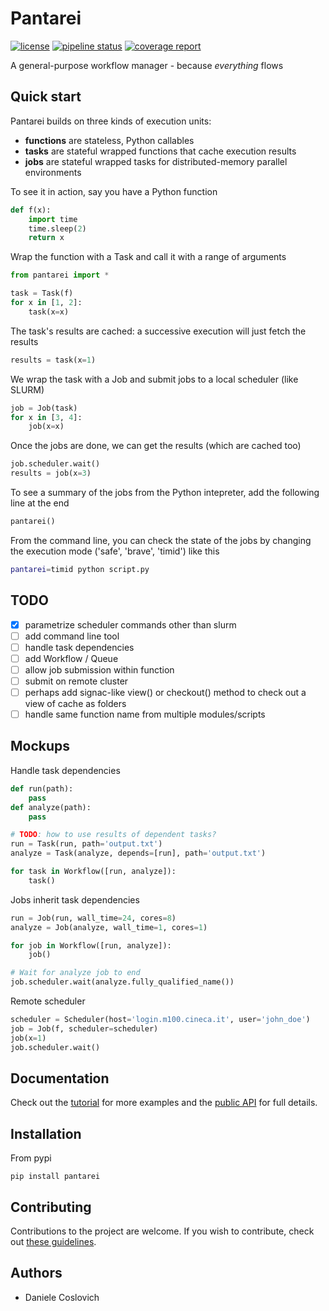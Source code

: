 # Pantarei

[![license](https://img.shields.io/pypi/l/atooms.svg)](https://en.wikipedia.org/wiki/GNU_General_Public_License)
[![pipeline status](https://framagit.org/coslo/pantarei/badges/master/pipeline.svg)](https://framagit.org/coslo/pantarei/-/commits/master)
[![coverage report](https://framagit.org/coslo/pantarei/badges/master/coverage.svg)](https://framagit.org/coslo/pantarei/-/commits/master)

A general-purpose workflow manager - because *everything* flows

## Quick start

Pantarei builds on three kinds of execution units:
- **functions** are stateless, Python callables
- **tasks** are stateful wrapped functions that cache execution results
- **jobs** are stateful wrapped tasks for distributed-memory parallel environments

To see it in action, say you have a Python function
```python
def f(x):
    import time
    time.sleep(2)
    return x
```

Wrap the function with a Task and call it with a range of arguments
```python
from pantarei import *

task = Task(f)
for x in [1, 2]:
    task(x=x)
```

The task's results are cached: a successive execution will just fetch the results
```python
results = task(x=1)
```

We wrap the task with a Job and submit jobs to a local scheduler (like SLURM)
```python
job = Job(task)
for x in [3, 4]:
    job(x=x)
```

Once the jobs are done, we can get the results (which are cached too)
```python
job.scheduler.wait()
results = job(x=3)
```

To see a summary of the jobs from the Python intepreter, add the following line at the end
```python
pantarei()
```

From the command line, you can check the state of the jobs by changing the execution mode ('safe', 'brave', 'timid') like this
```bash
pantarei=timid python script.py
```

## TODO

- [X] parametrize scheduler commands other than slurm
- [ ] add command line tool
- [ ] handle task dependencies
- [ ] add Workflow / Queue
- [ ] allow job submission within function
- [ ] submit on remote cluster
- [ ] perhaps add signac-like view() or checkout() method to check out a view of cache as folders
- [ ] handle same function name from multiple modules/scripts

## Mockups

Handle task dependencies
```python
def run(path):
    pass
def analyze(path):
    pass

# TODO: how to use results of dependent tasks?
run = Task(run, path='output.txt')
analyze = Task(analyze, depends=[run], path='output.txt')

for task in Workflow([run, analyze]):
    task()
```

Jobs inherit task dependencies
```python
run = Job(run, wall_time=24, cores=8)
analyze = Job(analyze, wall_time=1, cores=1)

for job in Workflow([run, analyze]):
    job()

# Wait for analyze job to end
job.scheduler.wait(analyze.fully_qualified_name())
```

Remote scheduler
```python
scheduler = Scheduler(host='login.m100.cineca.it', user='john_doe')
job = Job(f, scheduler=scheduler)
job(x=1)
job.scheduler.wait()
```

## Documentation

Check out the [tutorial]() for more examples and the [public API]() for full details.

## Installation

From pypi
```
pip install pantarei
```

## Contributing

Contributions to the project are welcome. If you wish to contribute, check out [these guidelines]().

## Authors

- Daniele Coslovich
